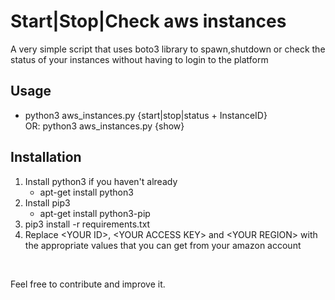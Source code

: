 # Start|Stop|Check aws instances

<p>A very simple script that uses boto3 library to spawn,shutdown or check the status of your instances without having to login to the platform</p>

<h2>Usage</h2>
<ul>
<li>python3 aws_instances.py {start|stop|status + InstanceID}<br />OR: python3 aws_instances.py {show}</li>
</ul>

<h2>Installation</h2>
<ol>
<li>Install python3 if you haven't already
<ul>
<li>apt-get install python3
</li>
</ul>
</li>
<li>Install pip3
<ul>
<li>apt-get install python3-pip
</li>
</ul>
</li>
<li>pip3 install -r requirements.txt
</li>
<li>Replace &lt;YOUR ID&gt;, &lt;YOUR ACCESS KEY&gt; and &lt;YOUR REGION&gt; with the appropriate values that you can get from your amazon account</li>
</ol>
</ol>
<p>&nbsp;</p>
<p>Feel free to contribute and improve it.</p>
